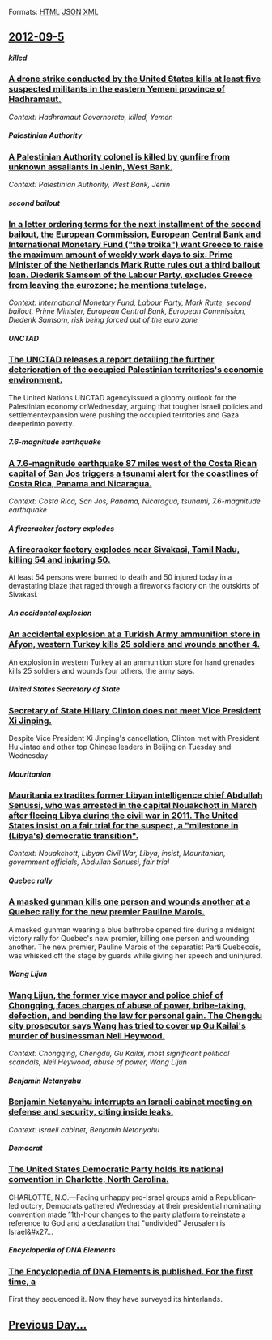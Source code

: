 
Formats: [HTML](2012/09/5/index.html)  [JSON](2012/09/5/index.json)  [XML](2012/09/5/index.xml)  

## [2012-09-5](/news/2012/09/5/index.md)

##### killed
### [A drone strike conducted by the United States kills at least five suspected militants in the eastern Yemeni province of Hadhramaut. ](/news/2012/09/5/a-drone-strike-conducted-by-the-united-states-kills-at-least-five-suspected-militants-in-the-eastern-yemeni-province-of-hadhramaut.md)
_Context: Hadhramaut Governorate, killed, Yemen_

##### Palestinian Authority
### [A Palestinian Authority colonel is killed by gunfire from unknown assailants in Jenin, West Bank. ](/news/2012/09/5/a-palestinian-authority-colonel-is-killed-by-gunfire-from-unknown-assailants-in-jenin-west-bank.md)
_Context: Palestinian Authority, West Bank, Jenin_

##### second bailout
### [In a letter ordering terms for the next installment of the second bailout, the European Commission, European Central Bank and International Monetary Fund ("the troika") want Greece to raise the maximum amount of weekly work days to six. Prime Minister of the Netherlands Mark Rutte rules out a third bailout loan. Diederik Samsom of the Labour Party, excludes Greece from leaving the eurozone; he mentions tutelage. ](/news/2012/09/5/in-a-letter-ordering-terms-for-the-next-installment-of-the-second-bailout-the-european-commission-european-central-bank-and-international.md)
_Context: International Monetary Fund, Labour Party, Mark Rutte, second bailout, Prime Minister, European Central Bank, European Commission, Diederik Samsom, risk being forced out of the euro zone_

##### UNCTAD
### [The UNCTAD releases a report detailing the further deterioration of the occupied Palestinian territories's economic environment. ](/news/2012/09/5/the-unctad-releases-a-report-detailing-the-further-deterioration-of-the-occupied-palestinian-territories-s-economic-environment.md)
The United Nations UNCTAD agencyissued a gloomy outlook for the Palestinian economy onWednesday, arguing that tougher Israeli policies and settlementexpansion were pushing the occupied territories and Gaza deeperinto poverty.

##### 7.6-magnitude earthquake
### [A 7.6-magnitude earthquake 87 miles west of the Costa Rican capital of San Jos triggers a tsunami alert for the coastlines of Costa Rica, Panama and Nicaragua. ](/news/2012/09/5/a-7-6-magnitude-earthquake-87-miles-west-of-the-costa-rican-capital-of-san-jose-triggers-a-tsunami-alert-for-the-coastlines-of-costa-rica-p.md)
_Context: Costa Rica, San Jos, Panama, Nicaragua, tsunami, 7.6-magnitude earthquake_

##### A firecracker factory explodes
### [A firecracker factory explodes near Sivakasi, Tamil Nadu, killing 54 and injuring 50. ](/news/2012/09/5/a-firecracker-factory-explodes-near-sivakasi-tamil-nadu-killing-54-and-injuring-50.md)
At least 54 persons were burned to death and 50 injured today in a devastating blaze that raged through a fireworks factory on the outskirts of Sivakasi.

##### An accidental explosion
### [An accidental explosion at a Turkish Army ammunition store in Afyon, western Turkey kills 25 soldiers and wounds another 4. ](/news/2012/09/5/an-accidental-explosion-at-a-turkish-army-ammunition-store-in-afyon-western-turkey-kills-25-soldiers-and-wounds-another-4.md)
An explosion in western Turkey at an ammunition store for hand grenades kills 25 soldiers and wounds four others, the army says.

##### United States Secretary of State
### [Secretary of State Hillary Clinton does not meet Vice President Xi Jinping. ](/news/2012/09/5/secretary-of-state-hillary-clinton-does-not-meet-vice-president-xi-jinping.md)
Despite Vice President Xi Jinping&#039;s cancellation, Clinton met with President Hu Jintao and other top Chinese leaders in Beijing on Tuesday and Wednesday

##### Mauritanian
### [Mauritania extradites former Libyan intelligence chief Abdullah Senussi, who was arrested in the capital Nouakchott in March after fleeing Libya during the civil war in 2011. The United States insist on a fair trial for the suspect, a "milestone in (Libya's) democratic transition". ](/news/2012/09/5/mauritania-extradites-former-libyan-intelligence-chief-abdullah-senussi-who-was-arrested-in-the-capital-nouakchott-in-march-after-fleeing-l.md)
_Context: Nouakchott, Libyan Civil War, Libya, insist, Mauritanian, government officials, Abdullah Senussi, fair trial_

##### Quebec rally
### [A masked gunman kills one person and wounds another at a Quebec rally for the new premier Pauline Marois. ](/news/2012/09/5/a-masked-gunman-kills-one-person-and-wounds-another-at-a-quebec-rally-for-the-new-premier-pauline-marois.md)
A masked gunman wearing a blue bathrobe opened fire during a midnight victory rally for Quebec&#x27;s new premier, killing one person and wounding another. The new premier, Pauline Marois of the separatist Parti Quebecois, was whisked off the stage by guards while giving her speech and uninjured.

##### Wang Lijun
### [Wang Lijun, the former vice mayor and police chief of Chongqing, faces charges of abuse of power, bribe-taking, defection, and bending the law for personal gain. The Chengdu city prosecutor says Wang has tried to cover up Gu Kailai's murder of businessman Neil Heywood. ](/news/2012/09/5/wang-lijun-the-former-vice-mayor-and-police-chief-of-chongqing-faces-charges-of-abuse-of-power-bribe-taking-defection-and-bending-the-l.md)
_Context: Chongqing, Chengdu, Gu Kailai, most significant political scandals, Neil Heywood, abuse of power, Wang Lijun_

##### Benjamin Netanyahu
### [Benjamin Netanyahu interrupts an Israeli cabinet meeting on defense and security, citing inside leaks. ](/news/2012/09/5/benjamin-netanyahu-interrupts-an-israeli-cabinet-meeting-on-defense-and-security-citing-inside-leaks.md)
_Context: Israeli cabinet, Benjamin Netanyahu_

##### Democrat
### [The United States Democratic Party holds its national convention in Charlotte, North Carolina. ](/news/2012/09/5/the-united-states-democratic-party-holds-its-national-convention-in-charlotte-north-carolina.md)
CHARLOTTE, N.C.—Facing unhappy pro-Israel groups amid a Republican-led outcry, Democrats gathered Wednesday at their presidential nominating convention made 11th-hour changes to the party platform to reinstate a reference to God and a declaration that &quot;undivided&quot; Jerusalem is Israel&#x27...

##### Encyclopedia of DNA Elements
### [The Encyclopedia of DNA Elements is published. For the first time, a ](/news/2012/09/5/the-encyclopedia-of-dna-elements-is-published-for-the-first-time-a.md)
First they sequenced it. Now they have surveyed its hinterlands.

## [Previous Day...](/news/2012/09/4/index.md)

